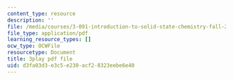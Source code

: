 ```yaml
---
content_type: resource
description: ''
file: /media/courses/3-091-introduction-to-solid-state-chemistry-fall-2018/d3fa03d3e3c5e230acf28323eebe6e40_Ht_6qEzMjh4.pdf
file_type: application/pdf
learning_resource_types: []
ocw_type: OCWFile
resourcetype: Document
title: 3play pdf file
uid: d3fa03d3-e3c5-e230-acf2-8323eebe6e40
---
```

